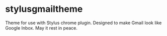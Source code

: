 # stylusgmailtheme
Theme for use with Stylus chrome plugin. Designed to make Gmail look like Google Inbox. May it rest in peace.
